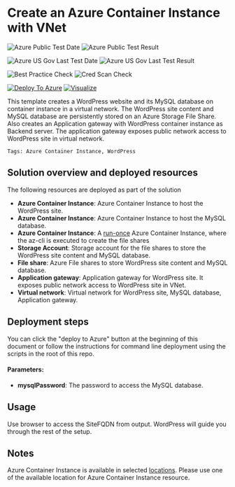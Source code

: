 # Create an Azure Container Instance with VNet

![Azure Public Test Date](https://azurequickstartsservice.blob.core.windows.net/badges/201-aci-wordpress-vnet/PublicLastTestDate.svg)
![Azure Public Test Result](https://azurequickstartsservice.blob.core.windows.net/badges/201-aci-wordpress-vnet/PublicDeployment.svg)

![Azure US Gov Last Test Date](https://azurequickstartsservice.blob.core.windows.net/badges/201-aci-wordpress-vnet/FairfaxLastTestDate.svg)
![Azure US Gov Last Test Result](https://azurequickstartsservice.blob.core.windows.net/badges/201-aci-wordpress-vnet/FairfaxDeployment.svg)

![Best Practice Check](https://azurequickstartsservice.blob.core.windows.net/badges/201-aci-wordpress-vnet/BestPracticeResult.svg)
![Cred Scan Check](https://azurequickstartsservice.blob.core.windows.net/badges/201-aci-wordpress-vnet/CredScanResult.svg)

[![Deploy To Azure](https://raw.githubusercontent.com/fathym-it/azure-quickstart-templates/master/1-CONTRIBUTION-GUIDE/images/deploytoazure.svg?sanitize=true)](https://portal.azure.com/#create/Microsoft.Template/uri/https%3A%2F%2Fraw.githubusercontent.com%2Ffathym-it%2Fazure-quickstart-templates%2Fmaster%2F201-aci-wordpress-vnet%2Fazuredeploy.json)  [![Visualize](https://raw.githubusercontent.com/fathym-it/azure-quickstart-templates/master/1-CONTRIBUTION-GUIDE/images/visualizebutton.svg?sanitize=true)](http://armviz.io/#/?load=https%3A%2F%2Fraw.githubusercontent.com%2Ffathym-it%2Fazure-quickstart-templates%2Fmaster%2F201-aci-wordpress-vnet%2Fazuredeploy.json)

This template creates a WordPress website and its MySQL database on container instance in a virtual network. The WordPress site content and MySQL database are persistently stored on an Azure Storage File Share.
Also creates an Application gateway with WordPress container instance as Backend server. The application gateway exposes public network access to WordPress site in virtual network.

`Tags: Azure Container Instance, WordPress`

## Solution overview and deployed resources

The following resources are deployed as part of the solution

+ **Azure Container Instance**: Azure Container Instance to host the WordPress site.
+ **Azure Container Instance**: Azure Container Instance to host the MySQL database.
+ **Azure Container Instance**: A [run-once](https://docs.microsoft.com/en-us/azure/container-instances/container-instances-restart-policy#container-restart-policy) Azure Container Instance, where the az-cli is executed to create the file shares
+ **Storage Account**: Storage account for the file shares to store the WordPress site content and MySQL database.
+ **File share**: Azure File shares to store WordPress site content and MySQL database.
+ **Application gateway**: Application gateway for WordPress site. It exposes public network access to WordPress site in VNet.
+ **Virtual network**: Virtual network for WordPress site, MySQL database, Application gateway.

## Deployment steps

You can click the "deploy to Azure" button at the beginning of this document or follow the instructions for command line deployment using the scripts in the root of this repo. 

#### Parameters:
+ **mysqlPassword**: The password to access the MySQL database.

## Usage

Use browser to access the SiteFQDN from output. WordPress will guide you through the rest of the setup.

## Notes
Azure Container Instance is available in selected [locations](https://docs.microsoft.com/en-us/azure/container-instances/container-instances-quotas#region-availability). Please use one of the available location for Azure Container Instance resource.


